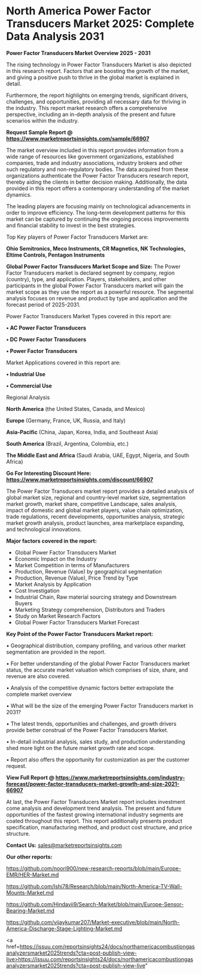 # North America Power Factor Transducers Market 2025: Complete Data Analysis 2031

<Strong> Power Factor Transducers Market Overview 2025 - 2031</strong>

The rising technology in Power Factor Transducers Market is also depicted in this research report. Factors that are boosting the growth of the market, and giving a positive push to thrive in the global market is explained in detail.

Furthermore, the report highlights on emerging trends, significant drivers, challenges, and opportunities, providing all necessary data for thriving in the industry. This report market research offers a comprehensive perspective, including an in-depth analysis of the present and future scenarios within the industry.

<strong>Request Sample Report @ <a href=https://www.marketreportsinsights.com/sample/66907>https://www.marketreportsinsights.com/sample/66907</a></strong>

The market overview included in this report provides information from a wide range of resources like government organizations, established companies, trade and industry associations, industry brokers and other such regulatory and non-regulatory bodies. The data acquired from these organizations authenticate the Power Factor Transducers research report, thereby aiding the clients in better decision making. Additionally, the data provided in this report offers a contemporary understanding of the market dynamics.

The leading players are focusing mainly on technological advancements in order to improve efficiency. The long-term development patterns for this market can be captured by continuing the ongoing process improvements and financial stability to invest in the best strategies.

Top Key players of Power Factor Transducers Market are:

<strong>Ohio Semitronics, Meco Instruments, CR Magnetics, NK Technologies, Eltime Controls, Pentagon Instruments</strong>

<strong><b>Global Power Factor Transducers Market Scope and Size:</b></strong>
The Power Factor Transducers market is declared segment by company, region (country), type, and application. Players, stakeholders, and other participants in the global Power Factor Transducers market will gain the market scope as they use the report as a powerful resource. The segmental analysis focuses on revenue and product by type and application and the forecast period of 2025-2031.

Power Factor Transducers Market Types covered in this report are:

<strong>• AC Power Factor Transducers

• DC Power Factor Transducers

• Power Factor Transducers</strong>

Market Applications covered in this report are:

<strong>• Industrial Use

• Commercial Use</strong> 

Regional Analysis

<strong>North America</strong> (the United States, Canada, and Mexico)

<strong>Europe</strong> (Germany, France, UK, Russia, and Italy)

<strong>Asia-Pacific</strong> (China, Japan, Korea, India, and Southeast Asia)

<strong>South America</strong> (Brazil, Argentina, Colombia, etc.)

<strong>The Middle East and Africa</strong> (Saudi Arabia, UAE, Egypt, Nigeria, and South Africa)

<strong>Go For Interesting Discount Here: <a href=https://www.marketreportsinsights.com/discount/66907>https://www.marketreportsinsights.com/discount/66907</a></strong>

The Power Factor Transducers market report provides a detailed analysis of global market size, regional and country-level market size, segmentation market growth, market share, competitive Landscape, sales analysis, impact of domestic and global market players, value chain optimization, trade regulations, recent developments, opportunities analysis, strategic market growth analysis, product launches, area marketplace expanding, and technological innovations.

<strong><b>Major factors covered in the report:</b></strong>
<ul>
  <li>Global Power Factor Transducers Market </li>
  <li>Economic Impact on the Industry</li>
  <li>Market Competition in terms of Manufacturers</li>
  <li>Production, Revenue (Value) by geographical segmentation</li>
  <li>Production, Revenue (Value), Price Trend by Type</li>
  <li>Market Analysis by Application</li>
  <li>Cost Investigation</li>
  <li>Industrial Chain, Raw material sourcing strategy and Downstream Buyers</li>
  <li>Marketing Strategy comprehension, Distributors and Traders</li>
  <li>Study on Market Research Factors</li>
  <li>Global Power Factor Transducers Market Forecast</li>
</ul>

<strong><b>Key Point of the Power Factor Transducers Market report:</b></strong>

• Geographical distribution, company profiling, and various other market segmentation are provided in the report.

• For better understanding of the global Power Factor Transducers market status, the accurate market valuation which comprises of size, share, and revenue are also covered.

• Analysis of the competitive dynamic factors better extrapolate the complete market overview

• What will be the size of the emerging Power Factor Transducers market in 2031?

• The latest trends, opportunities and challenges, and growth drivers provide better construal of the Power Factor Transducers Market.

• In-detail industrial analysis, sales study, and production understanding shed more light on the future market growth rate and scope.

• Report also offers the opportunity for customization as per the customer request.

<strong><b>View Full Report @ <a href=https://www.marketreportsinsights.com/industry-forecast/power-factor-transducers-market-growth-and-size-2021-66907>https://www.marketreportsinsights.com/industry-forecast/power-factor-transducers-market-growth-and-size-2021-66907</a></b></strong>


At last, the Power Factor Transducers Market report includes investment come analysis and development trend analysis. The present and future opportunities of the fastest growing international industry segments are coated throughout this report. This report additionally presents product specification, manufacturing method, and product cost structure, and price structure.

<strong>Contact Us:</strong>
sales@marketreportsinsights.com

<strong>Our other reports:</strong>

<a href=https://github.com/noori900/new-research-reports/blob/main/Europe-EMR/HER-Market.md>https://github.com/noori900/new-research-reports/blob/main/Europe-EMR/HER-Market.md</a>

<a href=https://github.com/Ishi78/Research/blob/main/North-America-TV-Wall-Mounts-Market.md>https://github.com/Ishi78/Research/blob/main/North-America-TV-Wall-Mounts-Market.md</a>

<a href=https://github.com/Hindavii9/Search-Market/blob/main/Europe-Sensor-Bearing-Market.md>https://github.com/Hindavii9/Search-Market/blob/main/Europe-Sensor-Bearing-Market.md</a>

<a href=https://github.com/vijaykumar207/Market-executive/blob/main/North-America-Discharge-Stage-Lighting-Market.md>https://github.com/vijaykumar207/Market-executive/blob/main/North-America-Discharge-Stage-Lighting-Market.md</a>

<a href=https://issuu.com/reportsinsights24/docs/northamericacombustiongasanalyzersmarket2025trends?cta=post-publish-view-live>https://issuu.com/reportsinsights24/docs/northamericacombustiongasanalyzersmarket2025trends?cta=post-publish-view-live</a>"
